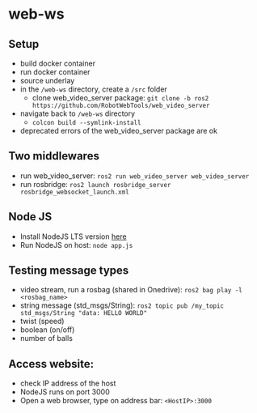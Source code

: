 # web-ws

## Setup 
- build docker container
- run docker container
- source underlay
- in the `/web-ws` directory, create a `/src` folder
  - clone web_video_server package: `git clone -b ros2 https://github.com/RobotWebTools/web_video_server`
- navigate back to `/web-ws` directory
  - `colcon build --symlink-install`
- deprecated errors of the web_video_server package are ok

## Two middlewares
- run web_video_server: `ros2 run web_video_server web_video_server`
- run rosbridge: `ros2 launch rosbridge_server rosbridge_websocket_launch.xml`


## Node JS
- Install NodeJS LTS version [here](https://nodejs.org/en/)
- Run NodeJS on host: `node app.js`


## Testing message types
- video stream, run a rosbag (shared in Onedrive): `ros2 bag play -l <rosbag_name>`
- string message (std_msgs/String): `ros2 topic pub /my_topic std_msgs/String "data: HELLO WORLD"` 
- twist (speed)
- boolean (on/off)
- number of balls


## Access website:
- check IP address of the host
- NodeJS runs on port 3000
- Open a web browser, type on address bar: `<HostIP>:3000`